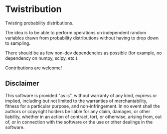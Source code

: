 # Twistribution

Twisting probability distributions.

The idea is to be able to perform operations on independent random variables drawn from probability distributions without having to drop down to sampling.

There should be as few non-dev dependencies as possible (for example, no dependency on numpy, scipy, etc.).

Contributions are welcome!

## Disclaimer

This software is provided "as is", without warranty of any kind, express or implied, including but not limited to the warranties of merchantability, fitness for a particular purpose, and non-infringement. In no event shall the authors or copyright holders be liable for any claim, damages, or other liability, whether in an action of contract, tort, or otherwise, arising from, out of, or in connection with the software or the use or other dealings in the software.
